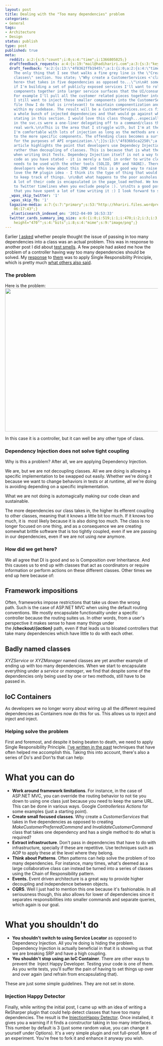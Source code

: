 ```yaml
---
layout: post
title: Dealing with the "Too many dependencies" problem
categories:
- General
tags:
- Architecture
- Design
status: publish
type: post
published: true
meta:
  reddit: a:2:{s:5:"count";i:0;s:4:"time";i:1366805825;}
  draftfeedback_requests: a:4:{s:19:"mail@hadihariri.com";a:3:{s:3:"key";s:13:"4f833bd669073";s:4:"time";s:10:"1334000598";s:7:"user_id";s:7:"5078411";}s:13:"4f8362ffb1945";a:3:{s:3:"key";s:13:"4f8362ffb1945";s:4:"time";s:10:"1334010623";s:7:"user_id";s:7:"5078411";}s:13:"4f8367caaf91b";a:3:{s:3:"key";s:13:"4f8367caaf91b";s:4:"time";s:10:"1334011850";s:7:"user_id";s:7:"5078411";}s:13:"4f836b5ca2250";a:3:{s:3:"key";s:13:"4f836b5ca2250";s:4:"time";s:10:"1334012764";s:7:"user_id";s:7:"5078411";}}
  draft_feedback: "a:2:{s:13:\"4f8362ffb1945\";a:1:{i:0;a:2:{s:4:\"time\";s:10:\"1334011588\";s:7:\"content\";s:1262:\"
    The only thing that I see that walks a fine grey line is the \"Creates small focused
    classes\" section. You state; \"Why create a CustomerServices <'class' is missing
    here> that takes in five dependencies as opposed to...\"\n\nAt some point in time
    if I'm building a set of publicly exposed services I'll want to roll my small
    components together into larger service surfaces that the UI/consumer can call.
    For example I'll pull all the customer related pieces together into a CustomerServices.svc.
    I still want to inject those smaller components into the CustomerServices.svc.cs
    file (how I do that is irrelevant) to maintain componentization and composability
    within my codebase. The result will be a CustomerServices.svc.cs file that has
    a whole bunch of injected dependencies and that would go against what you are
    stating in this section. I would love this class though...especially if each method
    in the svc.cs were a one-liner delegating off to a command/class that did the
    real work.\n\nThis is the area that I struggle with, but I'm at the point where
    I'm comfortable with lots of injection as long as the methods are only delegating
    to the more specific components. The offending class becomes a surface area consolidator
    for the purposes of API organization.\";}}s:13:\"4f836b5ca2250\";a:1:{i:0;a:2:{s:4:\"time\";s:10:\"1334013609\";s:7:\"content\";s:901:\"The
    article highlights the point that developers use Dependecy Injection for testability
    rather than decoupling of classes. This is because that is what they are told
    when writing Unit Tests. Dependecy Injection itself is not a way to write clean
    code as you have stated - it is merely a tool in order to write clean code. It
    needs to be used with the other tools (SOLID, DRY and YAGNI). There are not enough
    developers who know about this IMO and this is a good way to raise awareness\n\nI
    love the R# plugin idea - I think its the type of thing that would allow a developer
    to keep track of things. \n\nBut what happens to the poor assholes using webforms?
    A lot of their code is encapsulated in the page_load method. We know what happens
    to Twitter timelines when you exclude people :). \n\nIts a good post - it shows
    that you have spent a lot of time writing it :) I look forward to seeing the comments\n\";}}}"
  _wpas_skip_twitter: '1'
  _wpas_skip_fb: '1'
  tagazine-media: a:7:{s:7:"primary";s:53:"http://hhariri.files.wordpress.com/2012/04/image4.png";s:6:"images";a:1:{s:53:"http://hhariri.files.wordpress.com/2012/04/image4.png";a:6:{s:8:"file_url";s:53:"http://hhariri.files.wordpress.com/2012/04/image4.png";s:5:"width";s:3:"519";s:6:"height";s:3:"470";s:4:"type";s:5:"image";s:4:"area";s:6:"243930";s:9:"file_path";s:0:"";}}s:6:"videos";a:0:{}s:11:"image_count";s:1:"1";s:6:"author";s:7:"5078411";s:7:"blog_id";s:8:"11677451";s:9:"mod_stamp";s:19:"2012-04-10
    06:17:43";}
  _elasticsearch_indexed_on: '2012-04-09 16:53:33'
  twitter_cards_summary_img_size: a:6:{i:0;i:519;i:1;i:470;i:2;i:3;i:3;s:24:"width="519"
    height="470"";s:4:"bits";i:8;s:4:"mime";s:9:"image/png";}
---
```

Earlier <a href="http://hadihariri.com/2012/04/09/too-many-dependencies/">I asked</a> whether people thought the issue of passing in too many dependencies into a class was an actual problem. This was in response to another post I did about <a href="http://hadihariri.com/2012/04/07/test-setups-and-design-smells/">test smells</a>. A few people had asked me how the problem of a controller having way too many dependencies should be solved. My <a href="https://twitter.com/#!/hhariri/status/188730907115528194">response</a> to <a href="https://twitter.com/#!/hhariri/status/188705084971028480">them</a> was to apply Single Responsibility Principle, which is pretty much <a href="http://hadihariri.com/2012/04/09/too-many-dependencies/#comments">what others also said</a>.
<h3>The problem</h3>
Here is the problem:

<img title="Controller" src="{{ site.images }}/dtmd-1.png" alt="" width="519" height="470" />

In this case it is a controller, but it can well be any other type of class.
<h3>Dependency Injection does not solve tight coupling</h3>
Why is this a problem? After all, we are applying Dependency Injection.

We are, but we are not decoupling classes. All we are doing is allowing a specific implementation to be swapped out easily. Whether we're doing it because we want to change behaviors in tests or at runtime, all we're doing is avoiding depending on a specific implementation.

What we are not doing is automagically making our code clean and sustainable.

The more dependencies our class takes in, the higher its efferent coupling to other classes, meaning that it knows a little bit too much. If it knows too much, it is  most likely because it is also doing too much. The class is no longer focused on one thing, and as a consequence we are creating somewhat brittle software that is too tightly coupled, even if we are passing in our dependencies, even if we are not using <em>new</em> anymore.
<h3>How did we get here?</h3>
We all agree that DI is good and so is Composition over Inheritance. And this causes us to end up with classes that act as coordinators or require information or perform actions on these different classes. Other times we end up here because of:
<h2>Framework impositions</h2>
Often, frameworks impose restrictions that take us down the wrong path. Such is the case of ASP.NET MVC when using the default routing conventions. We mostly encapsulate functionality under a specific controller because the routing suites us. In other words, from a user's perspective it makes sense to have many things under the <strong>/checkout/<em>{action}</em></strong> path, even if that leads us to bloated controllers<em> </em>that take many dependencies which have little to do with each other.
<div>
<h2>Badly named classes</h2>
<em>XYZService</em> or <em>XYZManager</em> named classes are yet another example of ending up with too many dependencies. When we start to encapsulate everything under a <em>service </em>or <em>manager</em>, we find that despite some of the dependencies only being used by one or two methods, still have to be passed in.
<h2>IoC Containers</h2>
As developers we no longer worry about wiring up all the different required dependencies as Containers now do this for us. This allows us to inject and inject and inject.
<h3>Helping solve the problem</h3>
First and foremost, and despite it being beaten to death, we need to apply Single Responsibility Principle. <a href="http://hadihariri.com/2010/12/18/srp-as-easy-as-123/">I've written in the past</a> techniques that have often helped me accomplish this. Taking this into account, there's also a series of Do's and Don'ts that can help:
<h1>What you can do</h1>
<ul>
	<li><strong>Work around framework limitations</strong>. For instance, in the case of ASP.NET MVC, you can override the routing behavior to not tie you down to using one class just because you need to keep the same URL. This can be done in various ways. Google <em>Controllerless Actions</em> for some examples (just a starting point).</li>
	<li><strong>Create small focused classes</strong>. Why create a <em>CustomerServices<strong> </strong></em>that takes in five dependencies as opposed to creating <em>MakeCustomerPreferredCommand </em>and <em>InvalidateCustomerCommand</em> class that takes one dependency and has a single method to do what is required?</li>
	<li><strong>Extract infrastructure</strong>. Don't pass in dependencies that have to do with infrastructure, specially if these are repetitive. Use techniques such as AOP to apply these at the level where they belong.</li>
	<li><strong>Think about Patterns</strong>. Often patterns can help solve the problem of too many dependencies. For instance, many times, what's deemed as a large collaborative class can instead be turned into a series of classes using the Chain of Responsibility pattern.</li>
	<li><strong>Events. </strong>Event driven architecture is a great way to provide higher decoupling and independence between objects.</li>
	<li><strong>CQRS</strong>. Well I just had to mention this one because it's fashionable. In all seriousness though, this also allows for lower of dependencies since it separates responsibilities into smaller commands and separate queries, which again is our goal.</li>
</ul>
<h1>What you shouldn't do</h1>
<ul>
	<li><strong>You shouldn't switch to using Service Locator</strong> as opposed to Dependency Injection. All you're doing is hiding the problem. Dependency Injection is actually beneficial in that it is showing us that we are breaking SRP and have a high coupling.</li>
	<li><strong>You shouldn't stop using an IoC Container</strong>. There are other ways to prevent the  Inject Happy Developer. Testing your code is one of them. As you write tests, you'll suffer the pain of having to set things up over and over again (and refrain from encapsulating that).</li>
</ul>
These are just some simple guidelines. They are not set in stone.
<h3>Injection Happy Detector</h3>
Finally, while writing the initial post, I came up with an idea of writing a ReSharper plugin that could help detect classes that have too many dependencies. The result is
the <a href="https://github.com/hhariri/ReSharperPlugins">InjectionHappy Detector</a>. Once installed, it gives you a warning if it finds a constructor taking in too many interfaces. This number by default is 3 (just some random value, you can change it yourself under Options). It's a very simple plugin and not full-proof. More of an experiment. You're free to fork it and enhance it anyway you wish.

</div>
